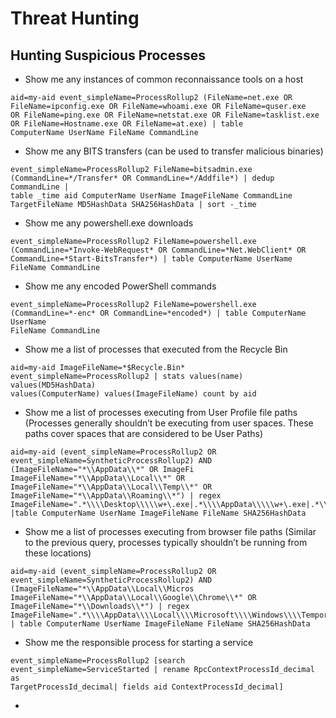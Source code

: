 # Threat Hunting

Hunting Suspicious Processes
------------------------------

- Show me any instances of common reconnaissance tools on a host

```
aid=my-aid event_simpleName=ProcessRollup2 (FileName=net.exe OR FileName=ipconfig.exe OR FileName=whoami.exe OR FileName=quser.exe
OR FileName=ping.exe OR FileName=netstat.exe OR FileName=tasklist.exe OR FileName=Hostname.exe OR FileName=at.exe) | table
ComputerName UserName FileName CommandLine
```

- Show me any BITS transfers (can be used to transfer malicious binaries)

```
event_simpleName=ProcessRollup2 FileName=bitsadmin.exe (CommandLine=*/Transfer* OR CommandLine=*/Addfile*) | dedup CommandLine |
table _time aid ComputerName UserName ImageFileName CommandLine TargetFileName MD5HashData SHA256HashData | sort -_time
```

- Show me any powershell.exe downloads

```
event_simpleName=ProcessRollup2 FileName=powershell.exe (CommandLine=*Invoke-WebRequest* OR CommandLine=*Net.WebClient* OR
CommandLine=*Start-BitsTransfer*) | table ComputerName UserName FileName CommandLine
```

- Show me any encoded PowerShell commands

```
event_simpleName=ProcessRollup2 FileName=powershell.exe (CommandLine=*-enc* OR CommandLine=*encoded*) | table ComputerName UserName
FileName CommandLine
```

- Show me a list of processes that executed from the Recycle Bin

```
aid=my-aid ImageFileName=*$Recycle.Bin* event_simpleName=ProcessRollup2 | stats values(name) values(MD5HashData)
values(ComputerName) values(ImageFileName) count by aid
```

- Show me a list of processes executing from User Profile file paths (Processes generally shouldn’t be executing from user spaces. These paths cover spaces that are considered to be User Paths)

```
aid=my-aid (event_simpleName=ProcessRollup2 OR event_simpleName=SyntheticProcessRollup2) AND (ImageFileName="*\\AppData\\*" OR ImageFi
ImageFileName="*\\AppData\\Local\\*" OR ImageFileName="*\\AppData\\Local\\Temp\\*" OR ImageFileName="*\\AppData\\Roaming\\*") | regex
ImageFileName=".*\\\\Desktop\\\\\w+\.exe|.*\\\\AppData\\\\\w+\.exe|.*\\\\AppData\\\\Local\\\\\w+.exe|.*\\\\AppData\\\\Local\\\\Temp\\\
|table ComputerName UserName ImageFileName FileName SHA256HashData
```

- Show me a list of processes executing from browser file paths (Similar to the previous query, processes typically shouldn’t be running from these locations)

```
aid=my-aid (event_simpleName=ProcessRollup2 OR event_simpleName=SyntheticProcessRollup2) AND (ImageFileName="*\\AppData\\Local\\Micros
ImageFileName="*\\AppData\\Local\\Google\\Chrome\\*" OR ImageFileName="*\\Downloads\\*") | regex
ImageFileName=".*\\\\AppData\\\\Local\\\\Microsoft\\\\Windows\\\\Temporary.Internet.Files\\\\\w+\.exe|.*\\\\AppData\\\\Local\\\\Mozill
| table ComputerName UserName ImageFileName FileName SHA256HashData
```

- Show me the responsible process for starting a service

```
event_simpleName=ProcessRollup2 [search event_simpleName=ServiceStarted | rename RpcContextProcessId_decimal as
TargetProcessId_decimal| fields aid ContextProcessId_decimal]
```

- 
